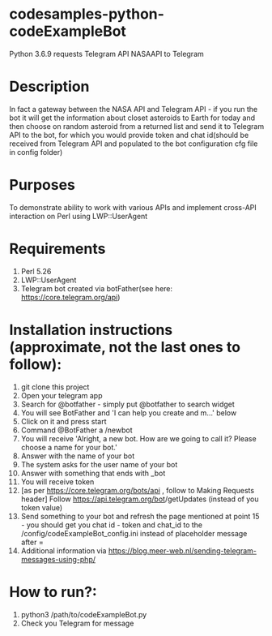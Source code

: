 # codesamples-python-codeExampleBot
Python 3.6.9 requests Telegram API NASAAPI to Telegram
# Description
In fact a gateway between the NASA API and Telegram API - if you run the bot it will get the information about closet asteroids to Earth for today and then choose on random asteroid from a returned list and send it to Telegram API to the bot, for which you would provide token and chat id(should be received from Telegram API and populated to the bot configuration cfg file in config folder)
# Purposes
To demonstrate ability to work with various APIs and implement cross-API interaction on Perl using LWP::UserAgent
# Requirements
1. Perl 5.26
2. LWP::UserAgent
3. Telegram bot created via botFather(see here: https://core.telegram.org/api)
# Installation instructions (approximate, not the last ones to follow):
1. git clone this project
2. Open your telegram app
3. Search for @botfather - simply put @botfather to search widget
4. You will see BotFather and 'I can help you create and m...' below
5. Click on it and press start
6. Command @BotFather a /newbot
7. You will receive 'Alright, a new bot. How are we going to call it? Please choose a name for your bot.'
8. Answer with the name of your bot
9. The system asks for the user name of your bot
10. Answer with something that ends with _bot
11. You will receive token   
12. [as per https://core.telegram.org/bots/api , follow to Making Requests header] Follow https://api.telegram.org/bot<token>/getUpdates (instead of <token> you token value)
13. Send something to your bot and refresh the page mentioned at point 15 - you should get you chat id - token and chat_id to the /config/codeExampleBot_config.ini instead of placeholder message after =
14. Additional information via https://blog.meer-web.nl/sending-telegram-messages-using-php/
  
# How to run?:
1. python3 /path/to/codeExampleBot.py
2. Check you Telegram for message
